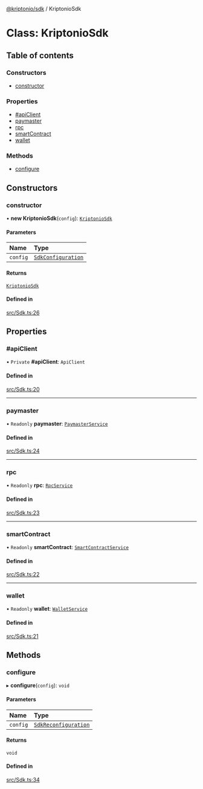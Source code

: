 [@kriptonio/sdk](../README.md) / KriptonioSdk

# Class: KriptonioSdk

## Table of contents

### Constructors

- [constructor](KriptonioSdk.md#constructor)

### Properties

- [#apiClient](KriptonioSdk.md##apiclient)
- [paymaster](KriptonioSdk.md#paymaster)
- [rpc](KriptonioSdk.md#rpc)
- [smartContract](KriptonioSdk.md#smartcontract)
- [wallet](KriptonioSdk.md#wallet)

### Methods

- [configure](KriptonioSdk.md#configure)

## Constructors

### constructor

• **new KriptonioSdk**(`config`): [`KriptonioSdk`](KriptonioSdk.md)

#### Parameters

| Name | Type |
| :------ | :------ |
| `config` | [`SdkConfiguration`](../README.md#sdkconfiguration) |

#### Returns

[`KriptonioSdk`](KriptonioSdk.md)

#### Defined in

[src/Sdk.ts:26](https://github.com/kriptonio/js-sdk/blob/1c33c1b/src/Sdk.ts#L26)

## Properties

### #apiClient

• `Private` **#apiClient**: `ApiClient`

#### Defined in

[src/Sdk.ts:20](https://github.com/kriptonio/js-sdk/blob/1c33c1b/src/Sdk.ts#L20)

___

### paymaster

• `Readonly` **paymaster**: [`PaymasterService`](PaymasterService.md)

#### Defined in

[src/Sdk.ts:24](https://github.com/kriptonio/js-sdk/blob/1c33c1b/src/Sdk.ts#L24)

___

### rpc

• `Readonly` **rpc**: [`RpcService`](RpcService.md)

#### Defined in

[src/Sdk.ts:23](https://github.com/kriptonio/js-sdk/blob/1c33c1b/src/Sdk.ts#L23)

___

### smartContract

• `Readonly` **smartContract**: [`SmartContractService`](SmartContractService.md)

#### Defined in

[src/Sdk.ts:22](https://github.com/kriptonio/js-sdk/blob/1c33c1b/src/Sdk.ts#L22)

___

### wallet

• `Readonly` **wallet**: [`WalletService`](WalletService.md)

#### Defined in

[src/Sdk.ts:21](https://github.com/kriptonio/js-sdk/blob/1c33c1b/src/Sdk.ts#L21)

## Methods

### configure

▸ **configure**(`config`): `void`

#### Parameters

| Name | Type |
| :------ | :------ |
| `config` | [`SdkReconfiguration`](../README.md#sdkreconfiguration) |

#### Returns

`void`

#### Defined in

[src/Sdk.ts:34](https://github.com/kriptonio/js-sdk/blob/1c33c1b/src/Sdk.ts#L34)
